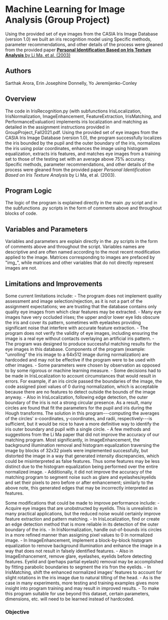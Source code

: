 # Machine Learning for Image Analysis (Group Project)
Using the provided set of eye images from the CASIA Iris Image Database (version 1.0) we built an iris recognition model using Specific methods, parameter recommendations, and other details of the process were gleaned from the provided paper [**Personal Identification Based on Iris Texture Analysis** by Li Ma, et al. (2003)](https://www.mukpublications.com/resources/ijcvb2-1-12.pdf)

## Authors
Sarthak Arora, Erin Josephine Donnelly, Yo Jeremijenko-Conley

Overview
--------
The code in IrisRecognition.py (with subfunctions IrisLocalization, IrisNormalization, ImageEnhancement, FeatureExtraction, IrisMatching, and PerformanceEvaluation) implements iris localization and matching as detailed in the assignment instructions provided in GroupProject_Fall2021.pdf. Using the provided set of eye images from the CASIA Iris Image Database (version 1.0), the program successfully localizes the iris bounded by the pupil and the outer boundary of the iris, normalizes the iris using polar coordinates, enhances the image using histogram equalization, extracts iris features, and matches eye images from a training set to those of the testing set with an average above 75% accuracy. Specific methods, parameter recommendations, and other details of the process were gleaned from the provided paper *Personal Identification Based on Iris Texture Analysis* by Li Ma, et al. (2003).


Program Logic
-------------
The logic of the program is explained directly in the main .py script and in the subfunctions .py scripts in the form of comments above and throughout blocks of code.


Variables and Parameters
------------------------
Variables and parameters are explain directly in the .py scripts in the form of comments above and throughout the script. Variables names are descriptive and are often named according to the most recent modification applied to the image. Matrices corresponding to images are prefaced by "img_", while matrices and other variables that do not directly represent images are not.


Limitations and Improvements
----------------------------
Some current limitations include:
    - The program does not implement quality assessment and image selection/rejection, as it is not a part of the assignment expectations; we are trusting that the database contains only quality eye images from which clear features may be extracted.
    - Many eye images have very occluded irises; the upper and/or lower eye lids obscure the iris and cover its pattern, sometimes with eyelashes providing significant noise that interfere with accurate feature extraction.
    - The program does not verify the validity of eye images, including ensuring the image is a real eye without contacts overlaying an artificial iris pattern.
    - The program was designed to produce successful matching results for the eye images in this database. Components of the program (example: "unrolling" the iris image to a 64x512 image during normalization) are hardcoded and may not be effective if the program were to be used with other images.
    - Some parameters were chosen by observation as opposed to by some rigorous or machine learning measure.
    - Some decisions had to be made in IrisLocalization to account circumstances that would result in errors. For example, if an iris circle passed the boundaries of the image, the code assigned pixel values of 0 during normalization, which is acceptable because there are no features to detect outside the bounds of the image anyway.
    - Also in IrisLocalization, following edge detection, the outer boundary of the iris is not a strong circular presence. As a result, many circles are found that fit the parameters for the pupil and iris during the Hough transforms. The solution in this program---computing the averages of the circles' x-coordinates, y-coordinates, and radii, respectively---is sufficient, but it would be nice to have a more definitive way to identify the iris outer boundary and pupil with a single circle.
    - A few methods and suggestions from the Li Ma paper that did not improve the accuracy of our matching program. Most significantly, in ImageEnhancement, the background illumination removal and histogram equalization traversing the image by blocks of 32x32 pixels were implemented successfully, but distorted the image in a way that generated intensity discrepancies, which could be misinterpreted as false features. Thus some features may be less distinct due to the histogram equalization being performed over the entire normalized image.
    - Additionally, it did not improve the accuracy of the matching program to segment noise such as glare and eyelashes/eyelids and set their pixels to zero before or after enhancement; similarly to the above note, this generated edges that may be incorrectly interpreted as features.
    

Some modifications that could be made to improve performance include:
    - Acquire eye images that are unobstructed by eyelids. This is unrealistic in many practical applications, but the reduced noise would certainly improve feature extraction and pattern matching.
    - In IrisLocalization, find or create an edge detection method that is more reliable in its detection of the outer boundary of the iris.
    - In IrisNormalization, handle out-of-bounds iris circles in a more refined manner than assigning pixel values to 0 in normalized image.
    - In ImageEnhancement, implement a block-by-block histogram equalization to remove background illumination and enhance the image in a way that does not result in falsely identified features.
    - Also in ImageEnhancement, remove glare, eyelashes, eyelids before detecting features. Eyelid and (perhaps partial eyelash) removal may be accomplished by fitting parabolic boundaries to segment the iris fron the eyelids.
    - In IrisMatching, shift the enhanced normalized images' features to account for slight rotations in the iris image due to natural tilting of the head.
    - As is the case in many experiments, more testing and training examples gives more insight into program training and may result in improved results.
    - To make this program suitable for use beyond this dataset, certain parameters, dimensions, etc. will need to be learned instead of hardcoded.


### Objective
